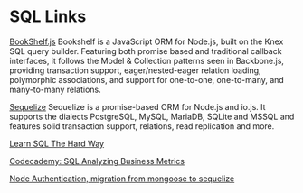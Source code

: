 # SQL Links

[BookShelf.js](http://bookshelfjs.org)
Bookshelf is a JavaScript ORM for Node.js, built on the Knex SQL query builder. Featuring both promise based and traditional callback interfaces, it follows the Model & Collection patterns seen in Backbone.js, providing transaction support, eager/nested-eager relation loading, polymorphic associations, and support for one-to-one, one-to-many, and many-to-many relations.


[Sequelize](http://docs.sequelizejs.com/en/latest/)
Sequelize is a promise-based ORM for Node.js and io.js. It supports the dialects PostgreSQL, MySQL, MariaDB, SQLite and MSSQL and features solid transaction support, relations, read replication and more.

[Learn SQL The Hard Way](http://sql.learncodethehardway.org/book/)

[Codecademy: SQL Analyzing Business Metrics](https://www.codecademy.com/learn/sql-analyzing-business-metrics)

[Node Authentication, migration from mongoose to sequelize](http://anneblankert.blogspot.com/2015/06/node-authentication-migrate-from.html)
